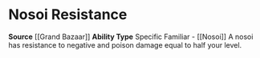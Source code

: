 ﻿---
ability_type: Specific Familiar - Nosoi
actions: null
frequency: null
id: '76'
name: Nosoi Resistance
rarity: Common
requirement: null
source: '[[DATABASE/source/Grand Bazaar|Grand Bazaar]]'
trait: null
type: Familiar Ability

---
# Nosoi Resistance

**Source** [[Grand Bazaar]]
**Ability Type** Specific Familiar - [[Nosoi]]
A nosoi has resistance to negative and poison damage equal to half your level.